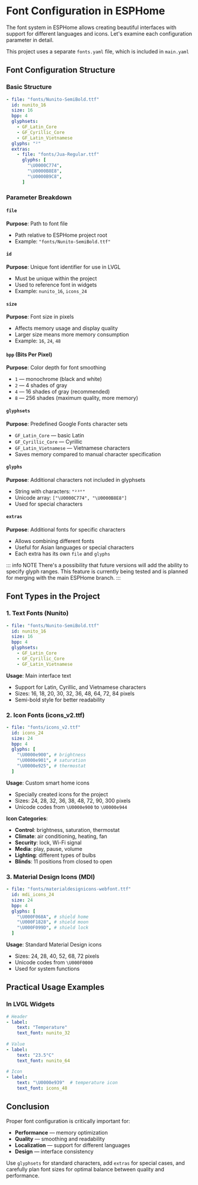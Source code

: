 # Font Configuration in ESPHome

The font system in ESPHome allows creating beautiful interfaces with support for different languages and icons. Let's examine each configuration parameter in detail.

This project uses a separate `fonts.yaml` file, which is included in `main.yaml`

## Font Configuration Structure

### Basic Structure

```yaml
- file: "fonts/Nunito-SemiBold.ttf"
  id: nunito_16
  size: 16
  bpp: 4
  glyphsets:
    - GF_Latin_Core
    - GF_Cyrillic_Core
    - GF_Latin_Vietnamese
  glyphs: "²"
  extras:
    - file: "fonts/Jua-Regular.ttf"
      glyphs: [
        "\U0000C774",
        "\U0000B8E8",
        "\U0000B9C8",        
      ]
```

### Parameter Breakdown

#### `file`
**Purpose**: Path to font file
- Path relative to ESPHome project root
- Example: `"fonts/Nunito-SemiBold.ttf"`

#### `id`
**Purpose**: Unique font identifier for use in LVGL
- Must be unique within the project
- Used to reference font in widgets
- Example: `nunito_16`, `icons_24`

#### `size`
**Purpose**: Font size in pixels
- Affects memory usage and display quality
- Larger size means more memory consumption
- Example: `16`, `24`, `48`

#### `bpp` (Bits Per Pixel)
**Purpose**: Color depth for font smoothing
- `1` — monochrome (black and white)
- `2` — 4 shades of gray
- `4` — 16 shades of gray (recommended)
- `8` — 256 shades (maximum quality, more memory)

#### `glyphsets`
**Purpose**: Predefined Google Fonts character sets
- `GF_Latin_Core` — basic Latin
- `GF_Cyrillic_Core` — Cyrillic
- `GF_Latin_Vietnamese` — Vietnamese characters
- Saves memory compared to manual character specification

#### `glyphs`
**Purpose**: Additional characters not included in glyphsets
- String with characters: `"²³°"`
- Unicode array: `["\U0000C774", "\U0000B8E8"]`
- Used for special characters

#### `extras`
**Purpose**: Additional fonts for specific characters
- Allows combining different fonts
- Useful for Asian languages or special characters
- Each extra has its own `file` and `glyphs`

::: info NOTE
There's a possibility that future versions will add the ability to specify glyph ranges. This feature is currently being tested and is planned for merging with the main ESPHome branch.
:::

## Font Types in the Project

### 1. Text Fonts (Nunito)

```yaml
- file: "fonts/Nunito-SemiBold.ttf"
  id: nunito_16
  size: 16
  bpp: 4
  glyphsets:
    - GF_Latin_Core
    - GF_Cyrillic_Core
    - GF_Latin_Vietnamese
```

**Usage**: Main interface text
- Support for Latin, Cyrillic, and Vietnamese characters
- Sizes: 16, 18, 20, 30, 32, 36, 48, 64, 72, 84 pixels
- Semi-bold style for better readability

### 2. Icon Fonts (icons_v2.ttf)

```yaml
- file: "fonts/icons_v2.ttf"
  id: icons_24
  size: 24
  bpp: 4
  glyphs: [
    "\U0000e900", # brightness
    "\U0000e901", # saturation
    "\U0000e925", # thermostat
  ]
```

**Usage**: Custom smart home icons
- Specially created icons for the project
- Sizes: 24, 28, 32, 36, 38, 48, 72, 90, 300 pixels
- Unicode codes from `\U0000e900` to `\U0000e944`

**Icon Categories**:
- **Control**: brightness, saturation, thermostat
- **Climate**: air conditioning, heating, fan
- **Security**: lock, Wi-Fi signal
- **Media**: play, pause, volume
- **Lighting**: different types of bulbs
- **Blinds**: 11 positions from closed to open

### 3. Material Design Icons (MDI)

```yaml
- file: "fonts/materialdesignicons-webfont.ttf"
  id: mdi_icons_24
  size: 24
  bpp: 4
  glyphs: [
    "\U000F068A", # shield home
    "\U000F1828", # shield moon
    "\U000F099D", # shield lock
  ]
```

**Usage**: Standard Material Design icons
- Sizes: 24, 28, 40, 52, 68, 72 pixels
- Unicode codes from `\U000F0000`
- Used for system functions

## Practical Usage Examples

### In LVGL Widgets

```yaml
# Header
- label:
    text: "Temperature"
    text_font: nunito_32
    
# Value
- label:
    text: "23.5°C"
    text_font: nunito_64
    
# Icon
- label:
    text: "\U0000e939"  # temperature icon
    text_font: icons_48
```

## Conclusion

Proper font configuration is critically important for:
- **Performance** — memory optimization
- **Quality** — smoothing and readability  
- **Localization** — support for different languages
- **Design** — interface consistency

Use `glyphsets` for standard characters, add `extras` for special cases, and carefully plan font sizes for optimal balance between quality and performance.